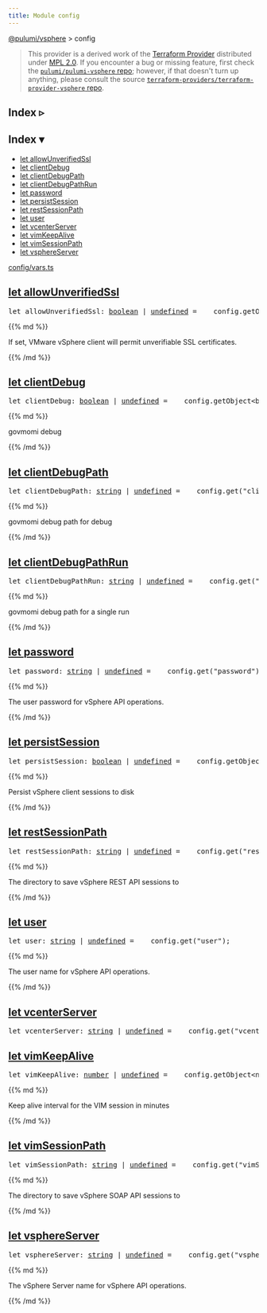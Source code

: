 ```yaml
---
title: Module config
---
```


<!-- WARNING: this page was generated by a tool. Do not edit it by hand. -->
<!-- To change it, please see https://github.com/pulumi/docs/tree/master/tools/tscdocgen. -->

<a href="../">@pulumi/vsphere</a> &gt; config

> This provider is a derived work of the [Terraform Provider](https://github.com/terraform-providers/terraform-provider-vsphere)
> distributed under [MPL 2.0](https://www.mozilla.org/en-US/MPL/2.0/). If you encounter a bug or missing feature,
> first check the [`pulumi/pulumi-vsphere` repo](https://github.com/pulumi/pulumi-vsphere/issues); however, if that doesn't turn up anything,
> please consult the source [`terraform-providers/terraform-provider-vsphere` repo](https://github.com/terraform-providers/terraform-provider-vsphere/issues).



<div class="toggleVisible">
<div class="collapsed">
<h2 class="pdoc-module-header toggleButton" title="Click to show Index">Index ▹</h2>
</div>
<div class="expanded">
<h2 class="pdoc-module-header toggleButton" title="Click to hide Index">Index ▾</h2>
<div class="pdoc-module-contents">
<ul>
<li><a href="#allowUnverifiedSsl">let allowUnverifiedSsl</a></li>
<li><a href="#clientDebug">let clientDebug</a></li>
<li><a href="#clientDebugPath">let clientDebugPath</a></li>
<li><a href="#clientDebugPathRun">let clientDebugPathRun</a></li>
<li><a href="#password">let password</a></li>
<li><a href="#persistSession">let persistSession</a></li>
<li><a href="#restSessionPath">let restSessionPath</a></li>
<li><a href="#user">let user</a></li>
<li><a href="#vcenterServer">let vcenterServer</a></li>
<li><a href="#vimKeepAlive">let vimKeepAlive</a></li>
<li><a href="#vimSessionPath">let vimSessionPath</a></li>
<li><a href="#vsphereServer">let vsphereServer</a></li>
</ul>

<a href="https://github.com/pulumi/pulumi-vsphere/blob/4ecaf6819ee9486a8c992352f77c001828a9606d/sdk/nodejs/config/vars.ts">config/vars.ts</a> 
</div>
</div>
</div>


<h2 class="pdoc-module-header" id="allowUnverifiedSsl">
<a class="pdoc-member-name" href="https://github.com/pulumi/pulumi-vsphere/blob/4ecaf6819ee9486a8c992352f77c001828a9606d/sdk/nodejs/config/vars.ts#L12">let <b>allowUnverifiedSsl</b></a>
</h2>
<div class="pdoc-module-contents">
<pre class="highlight"><span class='kd'>let</span> allowUnverifiedSsl: <span class='kd'><a href='https://developer.mozilla.org/en-US/docs/Web/JavaScript/Reference/Global_Objects/Boolean'>boolean</a></span> | <span class='kd'><a href='https://developer.mozilla.org/en-US/docs/Web/JavaScript/Reference/Global_Objects/undefined'>undefined</a></span> = <span class='s2'> __config.getObject&lt;boolean&gt;(&#34;allowUnverifiedSsl&#34;)</span>;</pre>
{{% md %}}

If set, VMware vSphere client will permit unverifiable SSL certificates.

{{% /md %}}
</div>
<h2 class="pdoc-module-header" id="clientDebug">
<a class="pdoc-member-name" href="https://github.com/pulumi/pulumi-vsphere/blob/4ecaf6819ee9486a8c992352f77c001828a9606d/sdk/nodejs/config/vars.ts#L16">let <b>clientDebug</b></a>
</h2>
<div class="pdoc-module-contents">
<pre class="highlight"><span class='kd'>let</span> clientDebug: <span class='kd'><a href='https://developer.mozilla.org/en-US/docs/Web/JavaScript/Reference/Global_Objects/Boolean'>boolean</a></span> | <span class='kd'><a href='https://developer.mozilla.org/en-US/docs/Web/JavaScript/Reference/Global_Objects/undefined'>undefined</a></span> = <span class='s2'> __config.getObject&lt;boolean&gt;(&#34;clientDebug&#34;)</span>;</pre>
{{% md %}}

govmomi debug

{{% /md %}}
</div>
<h2 class="pdoc-module-header" id="clientDebugPath">
<a class="pdoc-member-name" href="https://github.com/pulumi/pulumi-vsphere/blob/4ecaf6819ee9486a8c992352f77c001828a9606d/sdk/nodejs/config/vars.ts#L20">let <b>clientDebugPath</b></a>
</h2>
<div class="pdoc-module-contents">
<pre class="highlight"><span class='kd'>let</span> clientDebugPath: <span class='kd'><a href='https://developer.mozilla.org/en-US/docs/Web/JavaScript/Reference/Global_Objects/String'>string</a></span> | <span class='kd'><a href='https://developer.mozilla.org/en-US/docs/Web/JavaScript/Reference/Global_Objects/undefined'>undefined</a></span> = <span class='s2'> __config.get(&#34;clientDebugPath&#34;)</span>;</pre>
{{% md %}}

govmomi debug path for debug

{{% /md %}}
</div>
<h2 class="pdoc-module-header" id="clientDebugPathRun">
<a class="pdoc-member-name" href="https://github.com/pulumi/pulumi-vsphere/blob/4ecaf6819ee9486a8c992352f77c001828a9606d/sdk/nodejs/config/vars.ts#L24">let <b>clientDebugPathRun</b></a>
</h2>
<div class="pdoc-module-contents">
<pre class="highlight"><span class='kd'>let</span> clientDebugPathRun: <span class='kd'><a href='https://developer.mozilla.org/en-US/docs/Web/JavaScript/Reference/Global_Objects/String'>string</a></span> | <span class='kd'><a href='https://developer.mozilla.org/en-US/docs/Web/JavaScript/Reference/Global_Objects/undefined'>undefined</a></span> = <span class='s2'> __config.get(&#34;clientDebugPathRun&#34;)</span>;</pre>
{{% md %}}

govmomi debug path for a single run

{{% /md %}}
</div>
<h2 class="pdoc-module-header" id="password">
<a class="pdoc-member-name" href="https://github.com/pulumi/pulumi-vsphere/blob/4ecaf6819ee9486a8c992352f77c001828a9606d/sdk/nodejs/config/vars.ts#L28">let <b>password</b></a>
</h2>
<div class="pdoc-module-contents">
<pre class="highlight"><span class='kd'>let</span> password: <span class='kd'><a href='https://developer.mozilla.org/en-US/docs/Web/JavaScript/Reference/Global_Objects/String'>string</a></span> | <span class='kd'><a href='https://developer.mozilla.org/en-US/docs/Web/JavaScript/Reference/Global_Objects/undefined'>undefined</a></span> = <span class='s2'> __config.get(&#34;password&#34;)</span>;</pre>
{{% md %}}

The user password for vSphere API operations.

{{% /md %}}
</div>
<h2 class="pdoc-module-header" id="persistSession">
<a class="pdoc-member-name" href="https://github.com/pulumi/pulumi-vsphere/blob/4ecaf6819ee9486a8c992352f77c001828a9606d/sdk/nodejs/config/vars.ts#L32">let <b>persistSession</b></a>
</h2>
<div class="pdoc-module-contents">
<pre class="highlight"><span class='kd'>let</span> persistSession: <span class='kd'><a href='https://developer.mozilla.org/en-US/docs/Web/JavaScript/Reference/Global_Objects/Boolean'>boolean</a></span> | <span class='kd'><a href='https://developer.mozilla.org/en-US/docs/Web/JavaScript/Reference/Global_Objects/undefined'>undefined</a></span> = <span class='s2'> __config.getObject&lt;boolean&gt;(&#34;persistSession&#34;)</span>;</pre>
{{% md %}}

Persist vSphere client sessions to disk

{{% /md %}}
</div>
<h2 class="pdoc-module-header" id="restSessionPath">
<a class="pdoc-member-name" href="https://github.com/pulumi/pulumi-vsphere/blob/4ecaf6819ee9486a8c992352f77c001828a9606d/sdk/nodejs/config/vars.ts#L36">let <b>restSessionPath</b></a>
</h2>
<div class="pdoc-module-contents">
<pre class="highlight"><span class='kd'>let</span> restSessionPath: <span class='kd'><a href='https://developer.mozilla.org/en-US/docs/Web/JavaScript/Reference/Global_Objects/String'>string</a></span> | <span class='kd'><a href='https://developer.mozilla.org/en-US/docs/Web/JavaScript/Reference/Global_Objects/undefined'>undefined</a></span> = <span class='s2'> __config.get(&#34;restSessionPath&#34;)</span>;</pre>
{{% md %}}

The directory to save vSphere REST API sessions to

{{% /md %}}
</div>
<h2 class="pdoc-module-header" id="user">
<a class="pdoc-member-name" href="https://github.com/pulumi/pulumi-vsphere/blob/4ecaf6819ee9486a8c992352f77c001828a9606d/sdk/nodejs/config/vars.ts#L40">let <b>user</b></a>
</h2>
<div class="pdoc-module-contents">
<pre class="highlight"><span class='kd'>let</span> user: <span class='kd'><a href='https://developer.mozilla.org/en-US/docs/Web/JavaScript/Reference/Global_Objects/String'>string</a></span> | <span class='kd'><a href='https://developer.mozilla.org/en-US/docs/Web/JavaScript/Reference/Global_Objects/undefined'>undefined</a></span> = <span class='s2'> __config.get(&#34;user&#34;)</span>;</pre>
{{% md %}}

The user name for vSphere API operations.

{{% /md %}}
</div>
<h2 class="pdoc-module-header" id="vcenterServer">
<a class="pdoc-member-name" href="https://github.com/pulumi/pulumi-vsphere/blob/4ecaf6819ee9486a8c992352f77c001828a9606d/sdk/nodejs/config/vars.ts#L41">let <b>vcenterServer</b></a>
</h2>
<div class="pdoc-module-contents">
<pre class="highlight"><span class='kd'>let</span> vcenterServer: <span class='kd'><a href='https://developer.mozilla.org/en-US/docs/Web/JavaScript/Reference/Global_Objects/String'>string</a></span> | <span class='kd'><a href='https://developer.mozilla.org/en-US/docs/Web/JavaScript/Reference/Global_Objects/undefined'>undefined</a></span> = <span class='s2'> __config.get(&#34;vcenterServer&#34;)</span>;</pre>
</div>
<h2 class="pdoc-module-header" id="vimKeepAlive">
<a class="pdoc-member-name" href="https://github.com/pulumi/pulumi-vsphere/blob/4ecaf6819ee9486a8c992352f77c001828a9606d/sdk/nodejs/config/vars.ts#L45">let <b>vimKeepAlive</b></a>
</h2>
<div class="pdoc-module-contents">
<pre class="highlight"><span class='kd'>let</span> vimKeepAlive: <span class='kd'><a href='https://developer.mozilla.org/en-US/docs/Web/JavaScript/Reference/Global_Objects/Number'>number</a></span> | <span class='kd'><a href='https://developer.mozilla.org/en-US/docs/Web/JavaScript/Reference/Global_Objects/undefined'>undefined</a></span> = <span class='s2'> __config.getObject&lt;number&gt;(&#34;vimKeepAlive&#34;)</span>;</pre>
{{% md %}}

Keep alive interval for the VIM session in minutes

{{% /md %}}
</div>
<h2 class="pdoc-module-header" id="vimSessionPath">
<a class="pdoc-member-name" href="https://github.com/pulumi/pulumi-vsphere/blob/4ecaf6819ee9486a8c992352f77c001828a9606d/sdk/nodejs/config/vars.ts#L49">let <b>vimSessionPath</b></a>
</h2>
<div class="pdoc-module-contents">
<pre class="highlight"><span class='kd'>let</span> vimSessionPath: <span class='kd'><a href='https://developer.mozilla.org/en-US/docs/Web/JavaScript/Reference/Global_Objects/String'>string</a></span> | <span class='kd'><a href='https://developer.mozilla.org/en-US/docs/Web/JavaScript/Reference/Global_Objects/undefined'>undefined</a></span> = <span class='s2'> __config.get(&#34;vimSessionPath&#34;)</span>;</pre>
{{% md %}}

The directory to save vSphere SOAP API sessions to

{{% /md %}}
</div>
<h2 class="pdoc-module-header" id="vsphereServer">
<a class="pdoc-member-name" href="https://github.com/pulumi/pulumi-vsphere/blob/4ecaf6819ee9486a8c992352f77c001828a9606d/sdk/nodejs/config/vars.ts#L53">let <b>vsphereServer</b></a>
</h2>
<div class="pdoc-module-contents">
<pre class="highlight"><span class='kd'>let</span> vsphereServer: <span class='kd'><a href='https://developer.mozilla.org/en-US/docs/Web/JavaScript/Reference/Global_Objects/String'>string</a></span> | <span class='kd'><a href='https://developer.mozilla.org/en-US/docs/Web/JavaScript/Reference/Global_Objects/undefined'>undefined</a></span> = <span class='s2'> __config.get(&#34;vsphereServer&#34;)</span>;</pre>
{{% md %}}

The vSphere Server name for vSphere API operations.

{{% /md %}}
</div>
